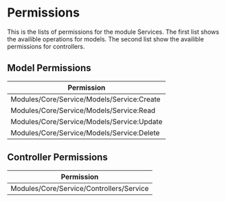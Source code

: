 # Permissions

This is the lists of permissions for the module Services.
The first list shows the availible operations for models.
The second list show the availible permissions for controllers.

## Model Permissions

| Permission                                 |
| ------------------------------------------ |
| Modules/Core/Service/Models/Service:Create |
| Modules/Core/Service/Models/Service:Read   |
| Modules/Core/Service/Models/Service:Update |
| Modules/Core/Service/Models/Service:Delete |

## Controller Permissions

| Permission                               |
| ---------------------------------------- |
| Modules/Core/Service/Controllers/Service |
